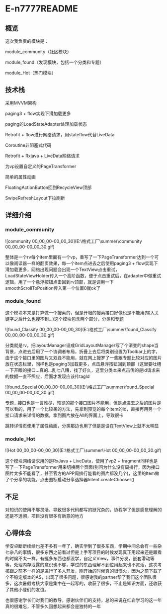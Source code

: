 # E-n7777README

## 概览

这次我负责的模块是：

module_community（社区模块）

module_found（发现模块，包括一个分类和专题）

module_Hot（热门模块）

## 技术栈

采用MVVM架构

paging3 + flow实现下滑加载更多

paging的LoadStateAdapter处理加载状态

Retrofit + flow进行网络请求，用stateflow代替LiveData

Coroutine非阻塞式代码

Retrofit + Rxjava + LiveData网络请求

为vp设置自定义的PageTransformer

简单的属性动画

FloatingActionButton回到RecycleView顶部

SwipeRefreshLayout下拉刷新

## 详细介绍

### module_community

![community 00_00_00-00_00_30](E:\格式工厂\summer\community 00_00_00-00_00_30.gif)

整体是一个rv每个item里面有一个vp，重写了一下PageTransformer达到一个可以像阅读器一样的翻页效果，每一个item点进去之后使用paging3 + flow实现下滑加载更多，网络出现问题会出现一个TextView点击重试，LoadStateViewHolder传入一个高阶函数，便于点击重试后，在adapter中做重试逻辑，用了一个悬浮按钮点击回到rv顶部，就是调用一下smoothScrollToPosition传入第一个位置0就ok了

### module_found

这个模块本来是打算做一个搜索的，但是开眼的搜索接口好像也是不能用(输入关键字之后什么也搜不到...)这个模块包含两个部分，分类和专题

![found_Classify 00_00_00-00_00_30](E:\格式工厂\summer\found_Classify 00_00_00-00_00_30.gif)

分类就是rv，把layoutManager设成GridLayoutManager写了个渐变的shape当背景，点进去后用了一个协调者布局，折叠上去后将类别设置为Toolbar上的字，由于这个接口里的图片又双叒不能用，就在网上搜罗了一些跟专题比较对应的图片放在状态栏里，同样也是paging3加载更多，点击悬浮按钮回到顶部（这里要吐槽一下开眼的接口...真的...乱七八糟，找了好久，这里分类本来点击传的是id请求来的数据一直不照应，后面才发现应该传tagId

![found_Special 00_00_00-00_00_30](E:\格式工厂\summer\found_Special 00_00_00-00_00_30.gif)

专题...接口也是一言难尽，预览的那个接口图片不能用，但是点进去之后的图片是可以看的，用了一个比较呆的方法，先拿到预览的每个item的id，直接再用另一个接口请求来详情的数据，拿到图片放在All的界面上，导致很卡

跳转详情页使用了属性动画，分类那边也用了但是是设在TextView上就不太明显

### module_Hot

![Hot 00_00_00-00_00_30](E:\格式工厂\summer\Hot 00_00_00-00_00_30.gif)

这个模块网络请求用的是RxJava + LiveData，使用了vp2 + fragment同样也是写了一下PageTransformer用来切换两个页面(别问为什么没有周排行，因为接口图片太多不能看了，甚至官方的APP周排行能看的图片都没几个)，这里的Item做了个分享的功能，点击图标启动分享选择器Intent.createChooser()

## 不足

对知识的使用不够灵活，导致很多代码都写的挺冗杂的，协程学了但是感觉理解的还是不透彻，项目没有很多有新意的地方

## 心得体会

学安卓断断续续也差不多有一年了，确实学到了很多东西，学期中间总会有一些杂七杂八的事情，很多东西之前看过但是上手写项目的时候发现真正用起来还是跟看的时候不太一样，有挺多东西也都没学，自定义View，事件分发，嵌套滑动等等，处理内存泄露的意识也不够，学过的东西理解不到位用起来也不灵活，这次考核跟之前不一样的是进行了多人开发，刚开始的时候真的很恼火，因为之前下载了个不稳定版本的AS，出现了很多问题，很感谢我的partner帮了我们这个团队很多，这次暑假考核大家是集中在一起写的，收获了很多，不止是知识方面，还收获了其他小登们的友谊。

也很感谢学长们对我们的教导，感谢伙伴们的支持，总的来说在红岩学习的这一年真的很难忘，不管多久回想起来都会是独特的一年
